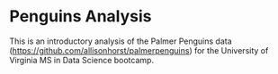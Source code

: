 # Penguins Analysis

This is an introductory analysis of the Palmer Penguins data (https://github.com/allisonhorst/palmerpenguins) for the University of Virginia MS in Data Science bootcamp.

